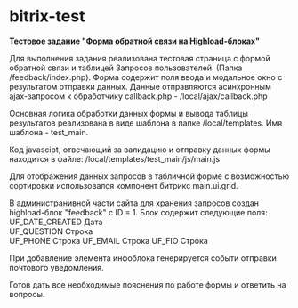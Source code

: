 # bitrix-test
**Тестовое задание "Форма обратной связи на Highload-блоках"**

Для выполнения задания реализована тестовая страница с формой обратной связи и таблицей Запросов пользователей.
(Папка /feedback/index.php).
Форма содержит поля ввода и модальное окно с результатом отправки данных.
Данные отправляются асинхронным ajax-запросом к обработчику callback.php - /local/ajax/callback.php

Основная логика обработки данных формы и вывода таблицы результатов реализована в виде шаблона в папке /local/templates.
Имя шаблона - test_main.

Код javascipt, отвечающий за валидацию и отправку данных формы находится в файле: /local/templates/test_main/js/main.js

Для отображения данных запросов в табличной форме с возможностью сортировки использовался компонент битрикс main.ui.grid.

В администранивной части сайта для хранения запросов создан highload-блок "feedback" c ID = 1.
Блок содержит следующие поля:
UF_DATE_CREATED	Дата	
UF_QUESTION	    Строка  
UF_PHONE		    Строка
UF_EMAIL		    Строка
UF_FIO	        Строка

При добавление элемента инфоблока генерируется событи отправки почтового уведомления.


Готов дать все необходимые пояснения по работе формы и ответить на вопросы.
